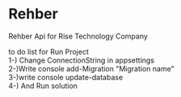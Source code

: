 # Rehber
Rehber Api for Rise Technology Company

  to do list for Run Project  <br/>
1-) Change ConnectionString in appsettings<br/>
2-)Write console  add-Migration "Migration name"<br/>
3-)write console  update-database<br/>
4-) And Run solution<br/>

